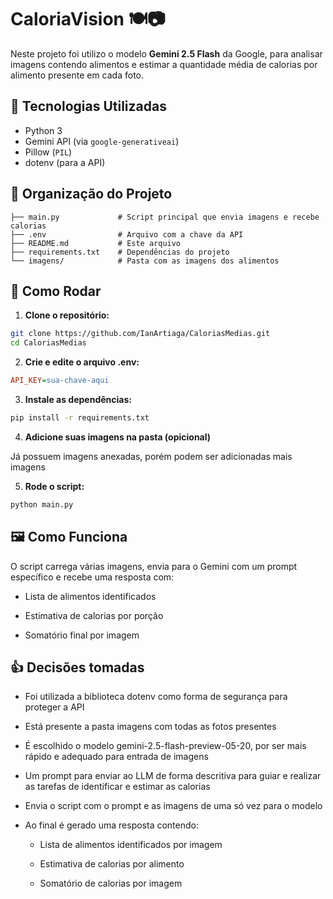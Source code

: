 # CaloriaVision 🍽️📷

Neste projeto foi utilizo o modelo **Gemini 2.5 Flash** da Google, para analisar imagens contendo alimentos e estimar a quantidade média de calorias por alimento presente em cada foto.

## 🔧 Tecnologias Utilizadas

- Python 3
- Gemini API (via `google-generativeai`)
- Pillow (`PIL`)
- dotenv (para a API)

## 📂 Organização do Projeto

```
├── main.py             # Script principal que envia imagens e recebe calorias
├── .env                # Arquivo com a chave da API 
├── README.md           # Este arquivo
├── requirements.txt    # Dependências do projeto
└── imagens/            # Pasta com as imagens dos alimentos
```

## 🚀 Como Rodar

1. **Clone o repositório:**

```bash
git clone https://github.com/IanArtiaga/CaloriasMedias.git
cd CaloriasMedias
```

2. **Crie e edite o arquivo .env:**

```ini
API_KEY=sua-chave-aqui
```

3. **Instale as dependências:**

```bash
pip install -r requirements.txt
```

4. **Adicione suas imagens na pasta (opicional)**

Já possuem imagens anexadas, porém podem ser adicionadas mais imagens

5. **Rode o script:**

```bash
python main.py
```

## 🖼️ Como Funciona

O script carrega várias imagens, envia para o Gemini com um prompt específico e recebe uma resposta com:

* Lista de alimentos identificados

* Estimativa de calorias por porção

* Somatório final por imagem

## 👍 Decisões tomadas

* Foi utilizada a biblioteca dotenv como forma de segurança para proteger a API

* Está presente a pasta imagens com todas as fotos presentes

* É escolhido o modelo gemini-2.5-flash-preview-05-20, por ser mais rápido e adequado para entrada de imagens

* Um prompt para enviar ao LLM de forma descritiva para guiar e realizar as tarefas de identificar e estimar as calorias

* Envia o script com o prompt e as imagens de uma só vez para o modelo

* Ao final é gerado uma resposta contendo:
  
  - Lista de alimentos identificados por imagem
    
  - Estimativa de calorias por alimento
    
  - Somatório de calorias por imagem
